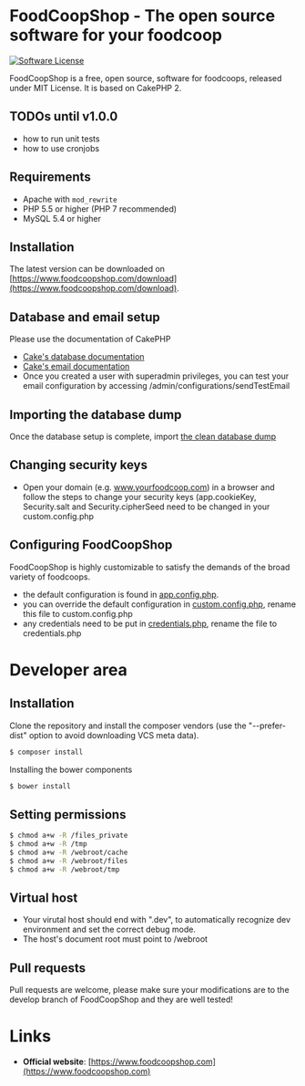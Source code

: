 # FoodCoopShop - The open source software for your foodcoop
[![Software License](https://img.shields.io/badge/license-MIT-brightgreen.svg?style=flat-square)](LICENSE.txt)

FoodCoopShop is a free, open source, software for foodcoops, released under MIT License. It is based on CakePHP 2.

## TODOs until v1.0.0
* how to run unit tests
* how to use cronjobs

## Requirements
* Apache with `mod_rewrite`
* PHP 5.5 or higher (PHP 7 recommended)
* MySQL 5.4 or higher

## Installation
The latest version can be downloaded on [https://www.foodcoopshop.com/download](https://www.foodcoopshop.com/download).

## Database and email setup
Please use the documentation of CakePHP 
* [Cake's database documentation](http://book.cakephp.org/2.0/en/development/configuration.html) 
* [Cake's email documentation](http://book.cakephp.org/2.0/en/core-utility-libraries/email.html) 
* Once you created a user with superadmin privileges, you can test your email configuration by accessing /admin/configurations/sendTestEmail

## Importing the database dump
Once the database setup is complete, import [the clean database dump](Config/sql/_installation/clean-db-dump.sql)

## Changing security keys
* Open your domain (e.g. www.yourfoodcoop.com) in a browser and follow the steps to change your security keys (app.cookieKey, Security.salt and Security.cipherSeed need to be changed in your custom.config.php

## Configuring FoodCoopShop
FoodCoopShop is highly customizable to satisfy the demands of the broad variety of foodcoops.

* the default configuration is found in [app.config.php](Config/app.config.php).
* you can override the default configuration in [custom.config.php](Config/custom.config.default.php), rename this file to custom.config.php
* any credentials need to be put in [credentials.php](Config/credentials.default.php), rename the file to credentials.php

# Developer area

## Installation

Clone the repository and install the composer vendors (use the "--prefer-dist" option to avoid downloading VCS meta data).
``` bash
$ composer install
```

Installing the bower components 
``` bash
$ bower install
```

## Setting permissions
``` bash
$ chmod a+w -R /files_private
$ chmod a+w -R /tmp
$ chmod a+w -R /webroot/cache
$ chmod a+w -R /webroot/files
$ chmod a+w -R /webroot/tmp
```

## Virtual host
* Your virutal host should end with ".dev", to automatically recognize dev environment and set the correct debug mode.
* The host's document root must point to /webroot


## Pull requests
Pull requests are welcome, please make sure your modifications are to the develop branch of FoodCoopShop and they are well tested!

# Links
* **Official website**: [https://www.foodcoopshop.com](https://www.foodcoopshop.com)


